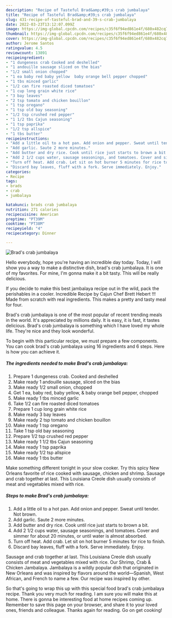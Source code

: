 ```yaml
---
description: "Recipe of Tasteful Brad&amp;#39;s crab jumbalaya"
title: "Recipe of Tasteful Brad&amp;#39;s crab jumbalaya"
slug: 431-recipe-of-tasteful-brad-and-39-s-crab-jumbalaya
date: 2022-03-23T13:12:07.099Z
image: https://img-global.cpcdn.com/recipes/c35f6f94ed861e4f/680x482cq70/brads-crab-jumbalaya-recipe-main-photo.jpg
thumbnail: https://img-global.cpcdn.com/recipes/c35f6f94ed861e4f/680x482cq70/brads-crab-jumbalaya-recipe-main-photo.jpg
cover: https://img-global.cpcdn.com/recipes/c35f6f94ed861e4f/680x482cq70/brads-crab-jumbalaya-recipe-main-photo.jpg
author: Jerome Santos
ratingvalue: 4.5
reviewcount: 13891
recipeingredient:
- "1 dungeness crab Cooked and deshelled"
- "1 andouille sausage sliced on the bias"
- "1/2 small onion chopped"
- "1 ea baby red baby yellow  baby orange bell pepper chopped"
- "1 tbs minced garlic"
- "1/2 can fire roasted diced tomatoes"
- "1 cup long grain white rice"
- "3 bay leaves"
- "2 tsp tomato and chicken bouillon"
- "1 tsp oregano"
- "1 tsp old bay seasoning"
- "1/2 tsp crushed red pepper"
- "1 1/2 tbs Cajun seasoning"
- "1 tsp paprika"
- "1/2 tsp allspice"
- "1 tbs butter"
recipeinstructions:
- "Add a little oil to a hot pan. Add onion and pepper. Sweat until tender. Not brown."
- "Add garlic. Saute 2 more minutes."
- "Add butter and dry rice. Cook until rice just starts to brown a bit."
- "Add 2 1/2 cups water, sausage seasonings, and tomatoes. Cover and simmer for about 20 minutes, or until water is almost absorbed."
- "Turn off heat. Add crab. Let sit on hot burner 5 minutes for rice to finish."
- "Discard bay leaves, fluff with a fork. Serve immediately. Enjoy."
categories:
- Recipe
tags:
- brads
- crab
- jumbalaya

katakunci: brads crab jumbalaya 
nutrition: 271 calories
recipecuisine: American
preptime: "PT39M"
cooktime: "PT38M"
recipeyield: "4"
recipecategory: Dinner

---
```



![Brad&#39;s crab jumbalaya](https://img-global.cpcdn.com/recipes/c35f6f94ed861e4f/680x482cq70/brads-crab-jumbalaya-recipe-main-photo.jpg)

Hello everybody, hope you're having an incredible day today. Today, I will show you a way to make a distinctive dish, brad&#39;s crab jumbalaya. It is one of my favorites. For mine, I'm gonna make it a bit tasty. This will be really delicious.

If you decide to make this best jambalaya recipe out in the wild, pack the perishables in a cooler. Incredible Recipe by Cajun Chef Brett Hebert !!! Made from scratch with real ingredients. This makes a pretty and tasty meal for four.

Brad&#39;s crab jumbalaya is one of the most popular of recent trending meals in the world. It's appreciated by millions daily. It is easy, it is fast, it tastes delicious. Brad&#39;s crab jumbalaya is something which I have loved my whole life. They're nice and they look wonderful.


To begin with this particular recipe, we must prepare a few components. You can cook brad&#39;s crab jumbalaya using 16 ingredients and 6 steps. Here is how you can achieve it.

<!--inarticleads1-->

##### The ingredients needed to make Brad&#39;s crab jumbalaya:

1. Prepare 1 dungeness crab. Cooked and deshelled
1. Make ready 1 andouille sausage, sliced on the bias
1. Make ready 1/2 small onion, chopped
1. Get 1 ea, baby red, baby yellow, &amp; baby orange bell pepper, chopped
1. Make ready 1 tbs minced garlic
1. Take 1/2 can fire roasted diced tomatoes
1. Prepare 1 cup long grain white rice
1. Make ready 3 bay leaves
1. Make ready 2 tsp tomato and chicken bouillon
1. Make ready 1 tsp oregano
1. Take 1 tsp old bay seasoning
1. Prepare 1/2 tsp crushed red pepper
1. Make ready 1 1/2 tbs Cajun seasoning
1. Make ready 1 tsp paprika
1. Make ready 1/2 tsp allspice
1. Make ready 1 tbs butter


Make something different tonight in your slow cooker. Try this spicy New Orleans favorite of rice cooked with sausage, chicken and shrimp. Sausage and crab together at last. This Louisiana Creole dish usually consists of meat and vegetables mixed with rice. 

<!--inarticleads2-->

##### Steps to make Brad&#39;s crab jumbalaya:

1. Add a little oil to a hot pan. Add onion and pepper. Sweat until tender. Not brown.
1. Add garlic. Saute 2 more minutes.
1. Add butter and dry rice. Cook until rice just starts to brown a bit.
1. Add 2 1/2 cups water, sausage seasonings, and tomatoes. Cover and simmer for about 20 minutes, or until water is almost absorbed.
1. Turn off heat. Add crab. Let sit on hot burner 5 minutes for rice to finish.
1. Discard bay leaves, fluff with a fork. Serve immediately. Enjoy.


Sausage and crab together at last. This Louisiana Creole dish usually consists of meat and vegetables mixed with rice. Our Shrimp, Crab &amp; Chicken Jambalaya. Jambalaya is a wildly popular dish that originated in New Orleans and was inspired by flavors around the world—Spanish, West African, and French to name a few. Our recipe was inspired by other. 

So that's going to wrap this up with this special food brad&#39;s crab jumbalaya recipe. Thank you very much for reading. I am sure you will make this at home. There is gonna be interesting food at home recipes coming up. Remember to save this page on your browser, and share it to your loved ones, friends and colleague. Thanks again for reading. Go on get cooking!
